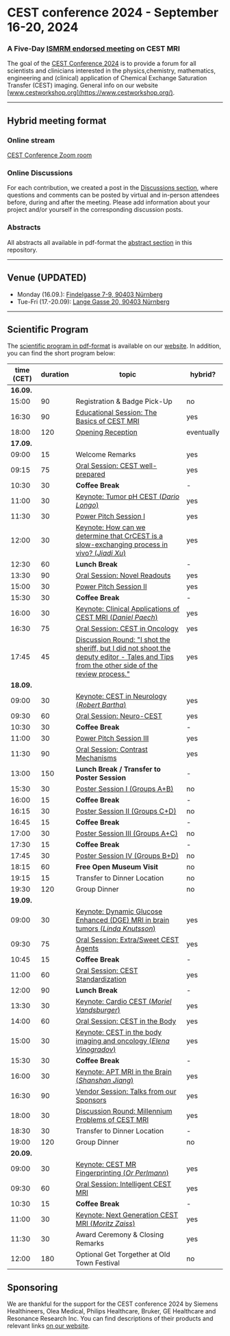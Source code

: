 # CEST conference 2024 - September 16-20, 2024

### A Five-Day [ISMRM endorsed meeting](https://www.ismrm.org/meetings-workshops/endorsed/) on CEST MRI

The goal of the [CEST Conference 2024](https://www.cestworkshop.org/) is to provide a forum for all scientists and clinicians interested in the physics,chemistry, mathematics, engineering and (clinical) application of Chemical Exchange Saturation Transfer (CEST) imaging. General info on our website
 [www.cestworkshop.org](https://www.cestworkshop.org/).

---

## Hybrid meeting format

### Online stream

[CEST Conference Zoom room](https://fau.zoom-x.de/j/66426189063?pwd=qMdrUC9LdbkZjoZ2YAzyiUcSbVIvLU.1)

### Online Discussions

For each contribution, we created a post in the [Discussions section](https://github.com/cest-sources/CEST-conference-2024/discussions), where questions and comments can be posted by virtual and in-person attendees before, during and after the meeting. Please add information about your project and/or yourself in the corresponding discussion posts.

### Abstracts

All abstracts all available in pdf-format the [abstract section](/resources/abstracts) in this repository.

---

## Venue (UPDATED)

* Monday (16.09.): [Findelgasse 7-9, 90403 Nürnberg](https://maps.app.goo.gl/X1kq8b3W5nWpWj8W6)
* Tue-Fri (17.-20.09): [Lange Gasse 20, 90403 Nürnberg](https://maps.app.goo.gl/fRrs8UjTPTU7BNreA)

---

## Scientific Program

The [scientific program in pdf-format](https://drive.google.com/file/d/1Uj6bHrG96i1uZhFake2qcAbEW0nVvsG2/view?usp=sharing) is available on our [website](https://www.cestworkshop.org/venue-program). In addition, you can find the short program below:

|time (CET) |duration|topic                                                 | hybrid?           |
|-----------|--------|------------------------------------------------------|-------------------|
|**16.09.** |        |                                                      |                   |
|15:00      | 90     |Registration & Badge Pick-Up                          | no                |
|16:30      | 90     |[Educational Session: The Basics of CEST MRI](/sessions/S01_educational)           | yes               |
|18:00      |120     |[Opening Reception](/sessions/S02_opening_reception/)                                     | eventually        |
|**17.09.** |        |                                                      |                   |
|09:00      | 15     |Welcome Remarks                                       | yes               |
|09:15      | 75     |[Oral Session: CEST well-prepared](/sessions/S03_well_prepared/)                      | yes               |
|10:30      | 30     |**Coffee Break**                                      | -                 |
|11:00      | 30     |[Keynote: Tumor pH CEST (*Dario Longo*)](https://github.com/cest-sources/CEST-conference-2024/discussions/105)               | yes               |
|11:30      | 30     |[Power Pitch Session I](/sessions/S04_power_pitch_I/)                                | yes               |
|12:00      | 30     |[Keynote: How can we determine that CrCEST is a slow-exchanging process in vivo? (*Jiadi Xu*)](https://github.com/cest-sources/CEST-conference-2024/discussions/108)         | yes               |
|12:30      | 60     |**Lunch Break**                                       | -                 |
|13:30      | 90     |[Oral Session: Novel Readouts](/sessions/S05_novel_readouts/)                        | yes               |
|15:00      | 30     |[Power Pitch Session II](/sessions/S06_power_pitch_II/)                                | yes               |
|15:30      | 30     |**Coffee Break**                                      | -                 |
|16:00      | 30     |[Keynote: Clinical Applications of CEST MRI (*Daniel Paech*)](https://github.com/cest-sources/CEST-conference-2024/discussions/106)         | yes               |
|16:30      | 75     |[Oral Session: CEST in Oncology](/sessions/S07_oncology/)                        | yes               |
|17:45      | 45     |[Discussion Round: "I shot the sheriff, but I did not shoot the deputy editor - Tales and Tips from the other side of the review process."](/sessions/S08_discussion_I/)| yes               |
|**18.09.** |        |                                                      |                   |
|09:00      | 30     |[Keynote: CEST in Neurology (*Robert Bartha*)](https://github.com/cest-sources/CEST-conference-2024/discussions/107)           | yes               |
|09:30      | 60     |[Oral Session: Neuro-CEST](/sessions/S09_neuro/)                              | yes               |
|10:30      | 30     |**Coffee Break**                                      | -                 |
|11:00      | 30     |[Power Pitch Session III](/sessions/S10_power_pitch_III/)                               | yes               |
|11:30      | 90     |[Oral Session: Contrast Mechanisms](/sessions/S11_contrast_mechanisms/)                     | yes               |
|13:00      |150     |**Lunch Break / Transfer to Poster Session**                                     | -                 |
|15:30      | 30     |[Poster Session I (Groups A+B)](/sessions/S12_poster/)                        | no                |
|16:00      | 15     |**Coffee Break**                                      | -                 |
|16:15      | 30     |[Poster Session II (Groups C+D)](/sessions/S12_poster/)                        | no                |
|16:45      | 15     |**Coffee Break**                                      | -                 |
|17:00      | 30     |[Poster Session III (Groups A+C)](/sessions/S12_poster/)                       | no                |
|17:30      | 15     |**Coffee Break**                                      | -                 |
|17:45      | 30     |[Poster Session IV (Groups B+D)](/sessions/S12_poster/)                       | no                |
|18:15      | 60     |**Free Open Museum Visit**                            | no                |
|19:15      | 15     |Transfer to Dinner Location                           | no                |
|19:30      |120     |Group Dinner                                          | no                |
|**19.09.** |        |                                                      |                   |
|09:00      | 30     |[Keynote: Dynamic Glucose Enhanced (DGE) MRI in brain tumors (*Linda Knutsson*)](https://github.com/cest-sources/CEST-conference-2024/discussions/109)   | yes               |
|09:30      | 75     |[Oral Session: Extra/Sweet CEST Agents](/sessions/S13_extra_sweet_agents/)                 | yes               |
|10:45      | 15     |**Coffee Break**                                      | -                 |
|11:00      | 60     |[Oral Session: CEST Standardization](/sessions/S14_standardization/)                   | yes               |
|12:00      | 90     |**Lunch Break**                                       | -                 |
|13:30      | 30     |[Keynote: Cardio CEST (*Moriel Vandsburger*)](https://github.com/cest-sources/CEST-conference-2024/discussions/110)            | yes               |
|14:00      | 60     |[Oral Session: CEST in the Body](/sessions/S15_body/)                        | yes               |
|15:00      | 30     |[Keynote: CEST in the body imaging and oncology (*Elena Vinogradov*)](https://github.com/cest-sources/CEST-conference-2024/discussions/111)    | yes               |
|15:30      | 30     |**Coffee Break**                                      | -                 |
|16:00      | 30     |[Keynote: APT MRI in the Brain (*Shanshan Jiang*)](https://github.com/cest-sources/CEST-conference-2024/discussions/112)       | yes               |
|16:30      | 90     |[Vendor Session: Talks from our Sponsors](/sessions/S16_vendor/)               | yes               |
|18:00      | 30     |[Discussion Round: Millennium Problems of CEST MRI](/sessions/S17_discussion_II/)     | yes               |
|18:30      | 30     |Transfer to Dinner Location                           | -                 |
|19:00      |120     |Group Dinner                                          | no                |
|**20.09.** |        |                                                      |                   |
|09:00      | 30     |[Keynote: CEST MR Fingerprinting (*Or Perlmann*)](https://github.com/cest-sources/CEST-conference-2024/discussions/113)       | yes               |
|09:30      | 60     |[Oral Session: Intelligent CEST MRI](/sessions/S18_intelligent/)                    | yes               |
|10:30      | 15     |**Coffee Break**                                      | -                 |
|11:00      | 30     |[Keynote: Next Generation CEST MRI (*Moritz Zaiss*)](https://github.com/cest-sources/CEST-conference-2024/discussions/114)     | yes               |
|11:30      | 30     |Award Ceremony & Closing Remarks                      | yes               |
|12:00      |180     |Optional Get Torgether at Old Town Festival           | no                |

## Sponsoring

We are thankful for the support for the CEST conference 2024 by Siemens Healthineers, Olea Medical, Philips Healthcare, Bruker, GE Healthcare and Resonance Research Inc. You can find descriptions of their products and relevant links [on our website](https://www.cestworkshop.org/vendors-products).
